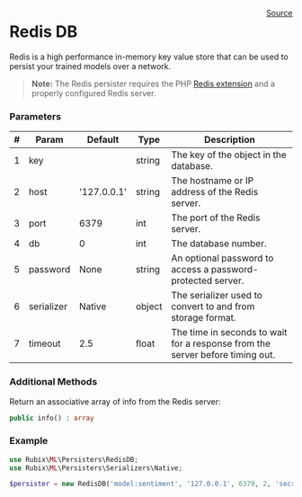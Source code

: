 <span style="float:right;"><a href="https://github.com/RubixML/RubixML/blob/master/src/Persisters/RedisDB.php">Source</a></span>

# Redis DB
Redis is a high performance in-memory key value store that can be used to persist your trained models over a network.

> **Note:** The Redis persister requires the PHP [Redis extension](https://github.com/phpredis/phpredis) and a properly configured Redis server.

### Parameters
| # | Param | Default | Type | Description |
|---|---|---|---|---|
| 1 | key | | string | The key of the object in the database. |
| 2 | host | '127.0.0.1' | string | The hostname or IP address of the Redis server. |
| 3 | port | 6379 | int | The port of the Redis server. |
| 4 | db | 0 | int | The database number. |
| 5 | password | None | string | An optional password to access a password-protected server. |
| 6 | serializer | Native | object | The serializer used to convert to and from storage format. |
| 7 | timeout | 2.5 | float | The time in seconds to wait for a response from the server before timing out. |

### Additional Methods
Return an associative array of info from the Redis server:
```php
public info() : array
```

### Example
```php
use Rubix\ML\Persisters\RedisDB;
use Rubix\ML\Persisters\Serializers\Native;

$persister = new RedisDB('model:sentiment', '127.0.0.1', 6379, 2, 'secret', new Native(), 2.5);
```
